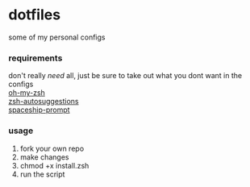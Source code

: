 # dotfiles
some of my personal configs
### requirements
don't really _need_ all, just be sure to take out what you dont want in the configs  
[oh-my-zsh](https://github.com/ohmyzsh/ohmyzsh)  
[zsh-autosuggestions](https://github.com/zsh-users/zsh-autosuggestions)  
[spaceship-prompt](https://github.com/denysdovhan/spaceship-prompt)
### usage
1. fork your own repo
2. make changes
3. chmod +x install.zsh
4. run the script
